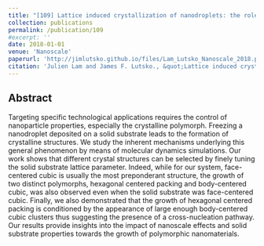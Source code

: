 ```yaml
---
title: "[109] Lattice induced crystallization of nanodroplets: the role of finite-size effects and substrate properties in controlling polymorphism."
collection: publications
permalink: /publication/109
#excerpt: ''
date: 2018-01-01
venue: 'Nanoscale'
paperurl: 'http://jimlutsko.github.io/files/Lam_Lutsko_Nanoscale_2018.pdf'
citation: 'Julien Lam and James F. Lutsko., &quot;Lattice induced crystallization of nanodroplets: the role of finite-size effects and substrate properties in controlling polymorphism.&quot; <i>Nanoscale</i>. <strong> 10</strong>, 4921, (2018).'
---
```

Abstract
---
Targeting specific technological applications requires the control of nanoparticle properties, especially the crystalline polymorph. Freezing a nanodroplet deposited on a solid substrate leads to the formation of crystalline structures. We study the inherent mechanisms underlying this general phenomenon by means of molecular dynamics simulations. Our work shows that different crystal structures can be selected by finely tuning the solid substrate lattice parameter. Indeed, while for our system, face-centered cubic is usually the most preponderant structure, the growth of two distinct polymorphs, hexagonal centered packing and body-centered cubic, was also observed even when the solid substrate was face-centered cubic. Finally, we also demonstrated that the growth of hexagonal centered packing is conditioned by the appearance of large enough body-centered cubic clusters thus suggesting the presence of a cross-nucleation pathway. Our results provide insights into the impact of nanoscale effects and solid substrate properties towards the growth of polymorphic nanomaterials.
